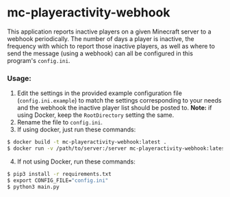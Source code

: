 # mc-playeractivity-webhook
This application reports inactive players on a given Minecraft server to a 
webhook periodically. The number of days a player is inactive, the frequency
with which to report those inactive players, as well as where to send the 
message (using a webhook) can all be configured in this program's `config.ini`.

### Usage:
1. Edit the settings in the provided example configuration file 
(`config.ini.example`) to match the settings corresponding to your needs and
the webhook the inactive player list should be posted to. **Note:** if using 
Docker, keep the `RootDirectory` setting the same.
2. Rename the file to `config.ini`.
3. If using docker, just run these commands:
```bash
$ docker build -t mc-playeractivity-webhook:latest .
$ docker run -v /path/to/server:/server mc-playeractivity-webhook:latest -d
```
4. If not using Docker, run these commands:
```bash
$ pip3 install -r requirements.txt
$ export CONFIG_FILE="config.ini"
$ python3 main.py
```